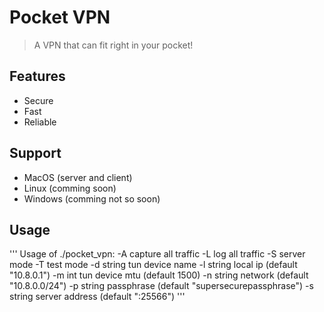 # Pocket VPN
> A VPN that can fit right in your pocket!

## Features
- Secure
- Fast
- Reliable

## Support
- MacOS (server and client)
- Linux (comming soon)
- Windows (comming not so soon)

## Usage
'''
Usage of ./pocket_vpn:
  -A    capture all traffic
  -L    log all traffic
  -S    server mode
  -T    test mode
  -d string
        tun device name
  -l string
        local ip (default "10.8.0.1")
  -m int
        tun device mtu (default 1500)
  -n string
        network (default "10.8.0.0/24")
  -p string
        passphrase (default "supersecurepassphrase")
  -s string
        server address (default ":25566")
'''

